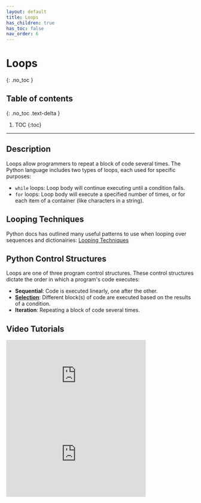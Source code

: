 ```yaml
---
layout: default
title: Loops
has_children: true
has_toc: false
nav_order: 6
---
```

# Loops
{: .no_toc }
## Table of contents
{: .no_toc .text-delta }

1. TOC
{:toc}

---
## Description
Loops allow programmers to repeat a block of code several times. The Python language includes two types of loops, each used for specific purposes:
- `while` loops: Loop body will continue executing until a condition fails.
- `for` loops:  Loop body will execute a specified number of times, or for each item of a container (like characters in a string). 

## Looping Techniques
Python docs has outlined many useful patterns to use when looping over sequences and dictionairies: [Looping Techniques](https://docs.python.org/3/tutorial/datastructures.html#looping-techniques)

## Python Control Structures
Loops are one of three program control structures. These control structures dictate the order in which a program's code executes:
- **Sequential**: Code is executed linearly, one after the other.
- [**Selection**](../conditionals/): Different block(s) of code are executed based on the results of a condition.
- **Iteration**: Repeating a block of code several times.

## Video Tutorials

<iframe width="373" height="210" src="https://www.youtube.com/embed/eSYeHlwDCNA" frameborder="0" allow="accelerometer; autoplay; clipboard-write; encrypted-media; gyroscope; picture-in-picture" allowfullscreen></iframe>

<iframe width="373" height="210" src="https://www.youtube.com/embed/LrOAl8vUFHY" frameborder="0" allow="accelerometer; autoplay; clipboard-write; encrypted-media; gyroscope; picture-in-picture" allowfullscreen></iframe>
